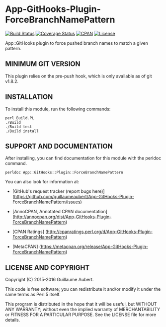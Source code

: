 App-GitHooks-Plugin-ForceBranchNamePattern
==========================================

[![Build Status](https://travis-ci.org/guillaumeaubert/App-GitHooks-Plugin-ForceBranchNamePattern.svg?branch=master)](https://travis-ci.org/guillaumeaubert/App-GitHooks-Plugin-ForceBranchNamePattern)
[![Coverage Status](https://coveralls.io/repos/guillaumeaubert/App-GitHooks-Plugin-ForceBranchNamePattern/badge.svg?branch=master)](https://coveralls.io/r/guillaumeaubert/App-GitHooks-Plugin-ForceBranchNamePattern?branch=master)
[![CPAN](https://img.shields.io/cpan/v/App-GitHooks-Plugin-ForceBranchNamePattern.svg)](https://metacpan.org/release/App-GitHooks-Plugin-ForceBranchNamePattern)
[![License](https://img.shields.io/badge/license-Perl%205-blue.svg)](http://dev.perl.org/licenses/)

App::GitHooks plugin to force pushed branch names to match a given pattern.


MINIMUM GIT VERSION
-------------------

This plugin relies on the pre-push hook, which is only available as of git
v1.8.2.


INSTALLATION
------------

To install this module, run the following commands:

	perl Build.PL
	./Build
	./Build test
	./Build install


SUPPORT AND DOCUMENTATION
-------------------------

After installing, you can find documentation for this module with the
perldoc command.

	perldoc App::GitHooks::Plugin::ForceBranchNamePattern


You can also look for information at:

 * [GitHub's request tracker (report bugs here)]
   (https://github.com/guillaumeaubert/App-GitHooks-Plugin-ForceBranchNamePattern/issues)

 * [AnnoCPAN, Annotated CPAN documentation]
   (http://annocpan.org/dist/App-GitHooks-Plugin-ForceBranchNamePattern)

 * [CPAN Ratings]
   (http://cpanratings.perl.org/d/App-GitHooks-Plugin-ForceBranchNamePattern)

 * [MetaCPAN]
   (https://metacpan.org/release/App-GitHooks-Plugin-ForceBranchNamePattern)


LICENSE AND COPYRIGHT
---------------------

Copyright (C) 2015-2016 Guillaume Aubert.

This code is free software; you can redistribute it and/or modify it under the
same terms as Perl 5 itself.

This program is distributed in the hope that it will be useful, but WITHOUT ANY
WARRANTY; without even the implied warranty of MERCHANTABILITY or FITNESS FOR A
PARTICULAR PURPOSE. See the LICENSE file for more details.
